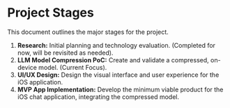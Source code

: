 # Project Stages

This document outlines the major stages for the project.

1.  **Research:** Initial planning and technology evaluation. (Completed for now, will be revisited as needed).
2.  **LLM Model Compression PoC:** Create and validate a compressed, on-device model. (Current Focus).
3.  **UI/UX Design:** Design the visual interface and user experience for the iOS application.
4.  **MVP App Implementation:** Develop the minimum viable product for the iOS chat application, integrating the compressed model.
